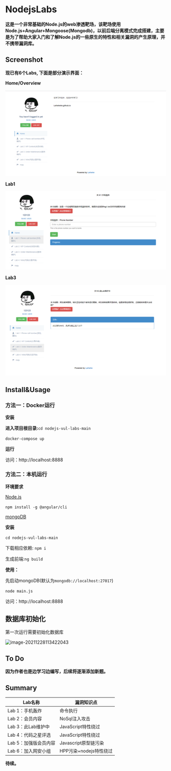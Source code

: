 # NodejsLabs

**这是一个非常基础的Node.js的web渗透靶场，该靶场使用Node.js+Angular+Mongoose(Mongodb)，以前后端分离模式完成搭建，主要是为了帮助大家入门和了解Node.js的一些原生的特性和相关漏洞的产生原理，并不携带漏洞库。**

## Screenshot

**现已有6个Labs, 下面是部分演示界面：**

**Home/Overview**

![screenshot1](./image/screenshot1.png)

 **Lab1**

![screenshot2](./image/screenshot2.png)

**Lab3**

![screenshot2](./image/screenshot3.png)

## Install&Usage

### 方法一：Docker运行

**安装**

**进入项目根目录:**`cd nodejs-vul-labs-main`

`docker-compose up`

**运行**

访问：http://localhost:8888

### 方法二：本机运行

**环境要求**

[Node.js](https://nodejs.org/en/download/)

`npm install -g @angular/cli`

[mongoDB](https://docs.mongodb.com/manual/administration/install-community/)

**安装**

`cd nodejs-vul-labs-main`

下载相应依赖: `npm i`

生成前端:`ng build` 

**使用：**

先启动mongoDB(默认为`mongodb://localhost:27017`)

`node main.js`

访问：http://localhost:8888

## 数据库初始化

第一次运行需要初始化数据库 

![image-20211228113422043](https://blog-1300132498.cos.ap-nanjing.myqcloud.com/blog/image-20211228113422043.png)

## To Do

**因为作者也是边学习边编写，后续将逐渐添加新题。**

## Summary

| Lab名称               | 漏洞知识点             |
| --------------------- | ---------------------- |
| Lab 1：手机轰炸       | 命令执行               |
| Lab 2：会员内容       | NoSql注入攻击          |
| Lab 3：此Lab维护中    | JavaScript特性绕过     |
| Lab 4：代码之星评选   | JavaScript特性绕过     |
| Lab 5：加强版会员内容 | Javascript原型链污染   |
| Lab 6：加入网安小组   | HPP污染+nodejs特性绕过 |

**待续。**

